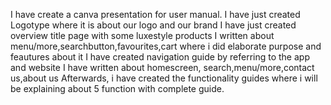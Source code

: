 I have create a canva presentation for user manual.
I have just created Logotype where it is about our logo and our brand
I have just created overview title page with some luxestyle products
I written about menu/more,searchbutton,favourites,cart where i did elaborate purpose and feautures about it 
I have created navigation guide by referring to the app and website
I have written about homescreen, search,menu/more,contact us,about us
Afterwards, i have created the functionality guides where i will be explaining about 5 function with complete guide.

